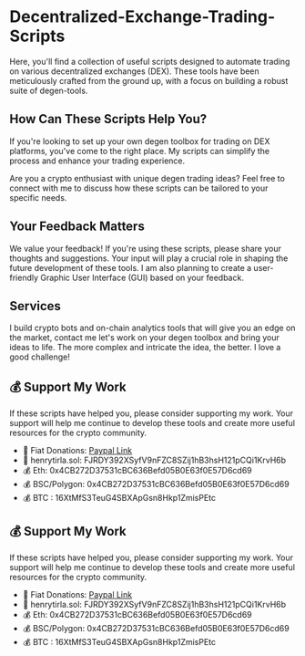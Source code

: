 # Decentralized-Exchange-Trading-Scripts

Here, you'll find a collection of useful scripts designed to automate trading on various decentralized exchanges (DEX). These tools have been meticulously crafted from the ground up, with a focus on building a robust suite of degen-tools.

## How Can These Scripts Help You?

If you're looking to set up your own degen toolbox for trading on DEX platforms, you've come to the right place. My scripts can simplify the process and enhance your trading experience.

Are you a crypto enthusiast with unique degen trading ideas? Feel free to connect with me to discuss how these scripts can be tailored to your specific needs.



## Your Feedback Matters

We value your feedback! If you're using these scripts, please share your thoughts and suggestions. Your input will play a crucial role in shaping the future development of these tools. I am also planning to create a user-friendly Graphic User Interface (GUI) based on your feedback.


## Services
I build crypto bots and on-chain analytics tools that will give you an edge on the market, contact me let's work on your degen toolbox and bring your ideas to life.
The more complex and intricate the idea, the better. I love a good challenge!
 
## 💰 Support My Work
If these scripts have helped you, please consider supporting my work. Your support will help me continue to develop these tools and create more useful resources for the crypto community.
- 🤑 Fiat Donations: [Paypal Link](https://paypal.me/HenryTirla)
- 🚀 henrytirla.sol:   FJRDY392XSyfV9nFZC8SZij1hB3hsH121pCQi1KrvH6b
- 💰 Eth:  0x4CB272D37531cBC636Befd05B0E63f0E57D6cd69
- 💰 BSC/Polygon: 0x4CB272D37531cBC636Befd05B0E63f0E57D6cd69
- 💰 BTC :            16XtMfS3TeuG4SBXApGsn8Hkp1ZmisPEtc
## 💰 Support My Work
If these scripts have helped you, please consider supporting my work. Your support will help me continue to develop these tools and create more useful resources for the crypto community.
- 🤑 Fiat Donations: [Paypal Link](https://paypal.me/HenryTirla)
- 🚀 henrytirla.sol:   FJRDY392XSyfV9nFZC8SZij1hB3hsH121pCQi1KrvH6b
- 💰 Eth:  0x4CB272D37531cBC636Befd05B0E63f0E57D6cd69
- 💰 BSC/Polygon: 0x4CB272D37531cBC636Befd05B0E63f0E57D6cd69
- 💰 BTC :            16XtMfS3TeuG4SBXApGsn8Hkp1ZmisPEtc


